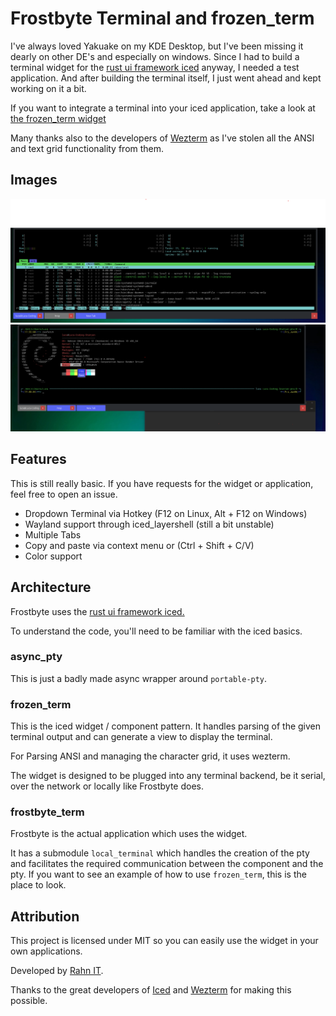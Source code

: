 # Frostbyte Terminal and frozen_term

I've always loved Yakuake on my KDE Desktop,
but I've been missing it dearly on other DE's and especially on windows.
Since I had to build a terminal widget for the [rust ui framework iced](https://iced.rs/) anyway,
I needed a test application. And after building the terminal itself,
I just went ahead and kept working on it a bit.

If you want to integrate a terminal into your iced application,
take a look at [the frozen_term widget](frozen_term/Readme.md)

Many thanks also to the developers of [Wezterm](https://github.com/wezterm/wezterm)
as I've stolen all the ANSI and text grid functionality from them.

## Images

![Screenshot](images/htop.png)
![Screenshot](images/select-and-copy.png)

## Features

This is still really basic. If you have requests for the widget or application, feel free to open an issue.

- Dropdown Terminal via Hotkey (F12 on Linux, Alt + F12 on Windows)
- Wayland support through iced_layershell (still a bit unstable)
- Multiple Tabs
- Copy and paste via context menu or (Ctrl + Shift + C/V)
- Color support

## Architecture

Frostbyte uses the [rust ui framework iced.](https://iced.rs/)

To understand the code, you'll need to be familiar with the iced basics.

### async_pty

This is just a badly made async wrapper around `portable-pty`.

### frozen_term

This is the iced widget / component pattern.
It handles parsing of the given terminal output and can generate a view to display the terminal.

For Parsing ANSI and managing the character grid, it uses wezterm.

The widget is designed to be plugged into any terminal backend, be it serial, over the network or locally like Frostbyte does.

### frostbyte_term

Frostbyte is the actual application which uses the widget.

It has a submodule `local_terminal` which handles the creation of the pty and
facilitates the required communication between the component and the pty.
If you want to see an example of how to use `frozen_term`, this is the place to look.

## Attribution

This project is licensed under MIT so you can easily use the widget in your own applications.

Developed by [Rahn IT](https://it-rahn.de/).

Thanks to the great developers of
[Iced](https://iced.rs) and [Wezterm](https://wezterm.org/) for making this possible.
